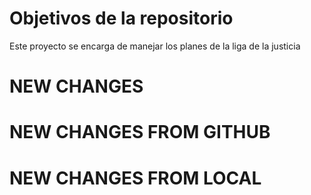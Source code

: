 # Objetivos de la repositorio

Este proyecto se encarga de manejar los planes de la liga de la justicia

# NEW CHANGES

# NEW CHANGES FROM GITHUB
# NEW CHANGES FROM LOCAL
